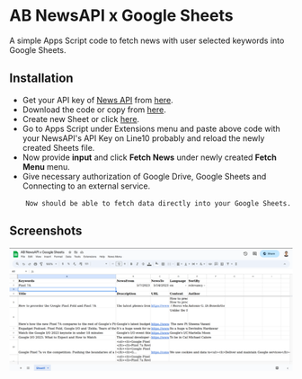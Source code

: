 
# AB NewsAPI x Google Sheets

A simple Apps Script code to fetch news with user selected keywords into Google Sheets.

## Installation

- Get your API key of [News API](https://newsapi.org/) from [here](https://newsapi.org/account).
- Download the code or copy from [here](https://github.com/pingAvisek/AB-NewsAPI-x-Google-Sheets/blob/main/script.js).
- Create new Sheet or click [here](https://spreadsheet.new).
- Go to Apps Script under Extensions menu and paste above code with your NewsAPI's API Key on Line10 probably and reload the newly created Sheets file.
- Now provide **input** and click **Fetch News** under newly created **Fetch Menu** menu.
- Give necessary authorization of Google Drive, Google Sheets and Connecting to an external service.

```Info
    Now should be able to fetch data directly into your Google Sheets.
```

## Screenshots

![App Screenshot](https://raw.githubusercontent.com/pingAvisek/AB-NewsAPI-x-Google-Sheets/main/Screenshot.png)


